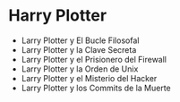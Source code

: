 # Harry Plotter

* Larry Plotter y El Bucle Filosofal
* Larry Plotter y la Clave Secreta
* Larry Plotter y el Prisionero del Firewall
* Larry Plotter y la Orden de Unix
* Larry Plotter y el Misterio del Hacker
* Larry Plotter y los Commits de la Muerte 
